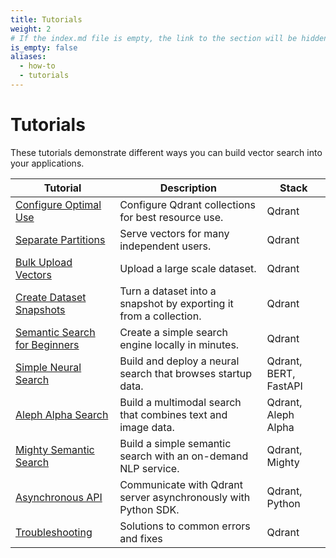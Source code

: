 ```yaml
---
title: Tutorials
weight: 2
# If the index.md file is empty, the link to the section will be hidden from the sidebar
is_empty: false
aliases:
  - how-to
  - tutorials
---
```


# Tutorials 

These tutorials demonstrate different ways you can build vector search into your applications. 

| Tutorial                                                        | Description                                                       | Stack                |   
|-----------------------------------------------------------------|-------------------------------------------------------------------|----------------------|
| [Configure Optimal Use](../tutorials/optimize/)                 | Configure Qdrant collections for best resource use.               | Qdrant               |  
| [Separate Partitions](../tutorials/multiple-partitions/)        | Serve vectors for many independent users.                         | Qdrant               |   
| [Bulk Upload Vectors](../tutorials/bulk-upload/)                | Upload a large scale dataset.                                     | Qdrant               | 
| [Create Dataset Snapshots](../tutorials/create-snapshot/)       | Turn a dataset into a snapshot by exporting it from a collection. | Qdrant               | 
| [Semantic Search for Beginners](../tutorials/search-beginners/) | Create a simple search engine locally in minutes.                 | Qdrant               | 
| [Simple Neural Search](../tutorials/neural-search/)             | Build and deploy a neural search that browses startup data.       | Qdrant, BERT, FastAPI | 
| [Aleph Alpha Search](../tutorials/aleph-alpha-search/)          | Build a multimodal search that combines text and image data.      | Qdrant, Aleph Alpha  | 
| [Mighty Semantic Search](../tutorials/mighty/)                  | Build a simple semantic search with an on-demand NLP service.     | Qdrant, Mighty       | 
| [Asynchronous API](../tutorials/async-api/)                     | Communicate with Qdrant server asynchronously with Python SDK.    | Qdrant, Python       |
| [Troubleshooting](../tutorials/common-errors/)       | Solutions to common errors and fixes                      | Qdrant               |  


